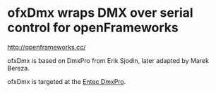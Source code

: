 # ofxDmx wraps DMX over serial control for openFrameworks

http://openframeworks.cc/

ofxDmx is based on DmxPro from Erik Sjodin, later adapted by Marek Bereza.

ofxDmx is targeted at the [Entec DmxPro](http://www.enttec.com/index.php?main_menu=Products&prod=70304&show=description).